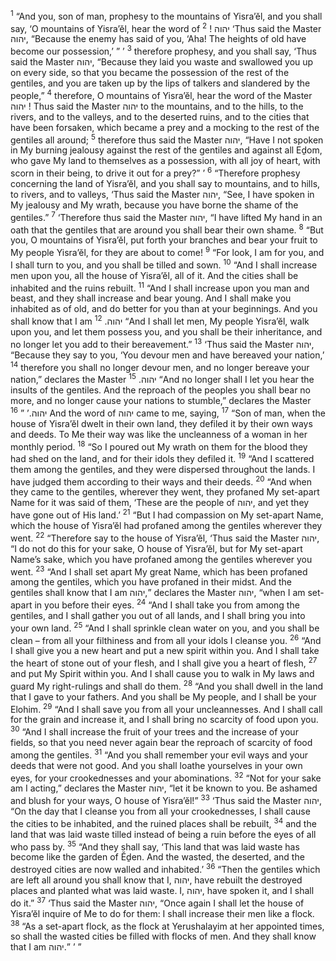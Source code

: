 <sup>1</sup> “And you, son of man, prophesy to the mountains of Yisra’ĕl, and you shall say, ‘O mountains of Yisra’ĕl, hear the word of יהוה !
<sup>2</sup> ‘Thus said the Master יהוה, “Because the enemy has said of you, ‘Aha! The heights of old have become our possession,’ ” ’
<sup>3</sup> therefore prophesy, and you shall say, ‘Thus said the Master יהוה, “Because they laid you waste and swallowed you up on every side, so that you became the possession of the rest of the gentiles, and you are taken up by the lips of talkers and slandered by the people,”
<sup>4</sup> therefore, O mountains of Yisra’ĕl, hear the word of the Master יהוה ! Thus said the Master יהוה to the mountains, and to the hills, to the rivers, and to the valleys, and to the deserted ruins, and to the cities that have been forsaken, which became a prey and a mocking to the rest of the gentiles all around;
<sup>5</sup> therefore thus said the Master יהוה, “Have I not spoken in My burning jealousy against the rest of the gentiles and against all Eḏom, who gave My land to themselves as a possession, with all joy of heart, with scorn in their being, to drive it out for a prey?” ’
<sup>6</sup> “Therefore prophesy concerning the land of Yisra’ĕl, and you shall say to mountains, and to hills, to rivers, and to valleys, ‘Thus said the Master יהוה, “See, I have spoken in My jealousy and My wrath, because you have borne the shame of the gentiles.”
<sup>7</sup> ‘Therefore thus said the Master יהוה, “I have lifted My hand in an oath that the gentiles that are around you shall bear their own shame.
<sup>8</sup> “But you, O mountains of Yisra’ĕl, put forth your branches and bear your fruit to My people Yisra’ĕl, for they are about to come!
<sup>9</sup> “For look, I am for you, and I shall turn to you, and you shall be tilled and sown.
<sup>10</sup> “And I shall increase men upon you, all the house of Yisra’ĕl, all of it. And the cities shall be inhabited and the ruins rebuilt.
<sup>11</sup> “And I shall increase upon you man and beast, and they shall increase and bear young. And I shall make you inhabited as of old, and do better for you than at your beginnings. And you shall know that I am יהוה.
<sup>12</sup> “And I shall let men, My people Yisra’ĕl, walk upon you, and let them possess you, and you shall be their inheritance, and no longer let you add to their bereavement.”
<sup>13</sup> ‘Thus said the Master יהוה, “Because they say to you, ‘You devour men and have bereaved your nation,’
<sup>14</sup> therefore you shall no longer devour men, and no longer bereave your nation,” declares the Master יהוה.
<sup>15</sup> “And no longer shall I let you hear the insults of the gentiles. And the reproach of the peoples you shall bear no more, and no longer cause your nations to stumble,” declares the Master יהוה.’ ”
<sup>16</sup> And the word of יהוה came to me, saying,
<sup>17</sup> “Son of man, when the house of Yisra’ĕl dwelt in their own land, they defiled it by their own ways and deeds. To Me their way was like the uncleanness of a woman in her monthly period.
<sup>18</sup> “So I poured out My wrath on them for the blood they had shed on the land, and for their idols they defiled it.
<sup>19</sup> “And I scattered them among the gentiles, and they were dispersed throughout the lands. I have judged them according to their ways and their deeds.
<sup>20</sup> “And when they came to the gentiles, wherever they went, they profaned My set-apart Name for it was said of them, ‘These are the people of יהוה, and yet they have gone out of His land.’
<sup>21</sup> “But I had compassion on My set-apart Name, which the house of Yisra’ĕl had profaned among the gentiles wherever they went.
<sup>22</sup> “Therefore say to the house of Yisra’ĕl, ‘Thus said the Master יהוה, “I do not do this for your sake, O house of Yisra’ĕl, but for My set-apart Name’s sake, which you have profaned among the gentiles wherever you went.
<sup>23</sup> “And I shall set apart My great Name, which has been profaned among the gentiles, which you have profaned in their midst. And the gentiles shall know that I am יהוה,” declares the Master יהוה, “when I am set-apart in you before their eyes.
<sup>24</sup> “And I shall take you from among the gentiles, and I shall gather you out of all lands, and I shall bring you into your own land.
<sup>25</sup> “And I shall sprinkle clean water on you, and you shall be clean – from all your filthiness and from all your idols I cleanse you.
<sup>26</sup> “And I shall give you a new heart and put a new spirit within you. And I shall take the heart of stone out of your flesh, and I shall give you a heart of flesh,
<sup>27</sup> and put My Spirit within you. And I shall cause you to walk in My laws and guard My right-rulings and shall do them.
<sup>28</sup> “And you shall dwell in the land that I gave to your fathers. And you shall be My people, and I shall be your Elohim.
<sup>29</sup> “And I shall save you from all your uncleannesses. And I shall call for the grain and increase it, and I shall bring no scarcity of food upon you.
<sup>30</sup> “And I shall increase the fruit of your trees and the increase of your fields, so that you need never again bear the reproach of scarcity of food among the gentiles.
<sup>31</sup> “And you shall remember your evil ways and your deeds that were not good. And you shall loathe yourselves in your own eyes, for your crookednesses and your abominations.
<sup>32</sup> “Not for your sake am I acting,” declares the Master יהוה, “let it be known to you. Be ashamed and blush for your ways, O house of Yisra’ĕl!”
<sup>33</sup> ‘Thus said the Master יהוה, “On the day that I cleanse you from all your crookednesses, I shall cause the cities to be inhabited, and the ruined places shall be rebuilt,
<sup>34</sup> and the land that was laid waste tilled instead of being a ruin before the eyes of all who pass by.
<sup>35</sup> “And they shall say, ‘This land that was laid waste has become like the garden of Ĕḏen. And the wasted, the deserted, and the destroyed cities are now walled and inhabited.’
<sup>36</sup> “Then the gentiles which are left all around you shall know that I, יהוה, have rebuilt the destroyed places and planted what was laid waste. I, יהוה, have spoken it, and I shall do it.”
<sup>37</sup> ‘Thus said the Master יהוה, “Once again I shall let the house of Yisra’ĕl inquire of Me to do for them: I shall increase their men like a flock.
<sup>38</sup> “As a set-apart flock, as the flock at Yerushalayim at her appointed times, so shall the wasted cities be filled with flocks of men. And they shall know that I am יהוה.” ’ ”
